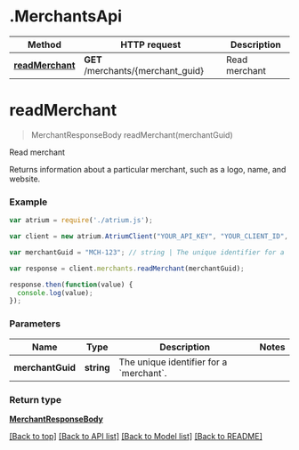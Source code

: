 # .MerchantsApi

Method | HTTP request | Description
------------- | ------------- | -------------
[**readMerchant**](MerchantsApi.md#readMerchant) | **GET** /merchants/{merchant_guid} | Read merchant


# **readMerchant**
> MerchantResponseBody readMerchant(merchantGuid)

Read merchant

Returns information about a particular merchant, such as a logo, name, and website.

### Example
```javascript
var atrium = require('./atrium.js');

var client = new atrium.AtriumClient("YOUR_API_KEY", "YOUR_CLIENT_ID", "https://vestibule.mx.com");

var merchantGuid = "MCH-123"; // string | The unique identifier for a `merchant`.

var response = client.merchants.readMerchant(merchantGuid);

response.then(function(value) {
  console.log(value);
});
```

### Parameters

Name | Type | Description  | Notes
------------- | ------------- | ------------- | -------------
 **merchantGuid** | **string**| The unique identifier for a &#x60;merchant&#x60;. | 

### Return type

[**MerchantResponseBody**](MerchantResponseBody.md)

[[Back to top]](#) [[Back to API list]](../README.md#documentation-for-api-endpoints) [[Back to Model list]](../README.md#documentation-for-models) [[Back to README]](../README.md)

